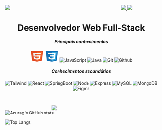 <img align="left" width="300px" src="https://media3.giphy.com/media/v1.Y2lkPTc5MGI3NjExMzZhZDAyM2U1ZDVmNjVmZWEwNjZlYjM4NGFlMTBlNDQ3NDBlYmVkZCZjdD1z/fAiJGA3EleFKx3gLv2/giphy.gif">

<div>
   <div align="center">
   <a  href="https://www.linkedin.com/in/rdcodigo/" target="_blank"><img src="https://img.shields.io/badge/-LinkedIn-%230077B5?style=for-the-badge&logo=linkedin&logoColor=white"</a>
   <a href="https://rdcodigo-page-three-orcin.vercel.app/" target="_blank"><img src="https://img.shields.io/badge/portfólio-important?style=for-the-badge&logo=About.me&logoColor=white"></a>
  </div>
 <h1 align="center">Desenvolvedor Web Full-Stack</h1>

</div>   
  <div align="center">
   <h5 align="center">Principais conhecimentos</h5>
   <div align="center">
    <img alt="HTML" height="35" width="45" src="https://raw.githubusercontent.com/devicons/devicon/master/icons/html5/html5-original.svg">
    <img alt="CSS" height="35" width="45" src="https://raw.githubusercontent.com/devicons/devicon/master/icons/css3/css3-original.svg">
    <img alt="JavaScript" height="35" width="45" src="https://cdn.jsdelivr.net/gh/devicons/devicon/icons/javascript/javascript-original.svg">
    <img alt="Java" height="35" width="45" src="https://cdn.jsdelivr.net/gh/devicons/devicon/icons/java/java-original.svg">
    <img alt="Git" height="35" width="45" src="https://cdn.jsdelivr.net/gh/devicons/devicon/icons/git/git-original.svg">
    <img alt="Github" height="35" width="45" src="https://cdn.jsdelivr.net/gh/devicons/devicon/icons/github/github-original.svg">

   <h5 align="center">Conhecimentos secundários</h5>
   <div align="center">
    <img alt="Tailwind" height="35" width="45" src="https://cdn.jsdelivr.net/gh/devicons/devicon/icons/tailwindcss/tailwindcss-plain.svg">
    <img alt="React" height="35" width="45" src="https://cdn.jsdelivr.net/gh/devicons/devicon/icons/react/react-original.svg">
    <img alt="SpringBoot" height="35" width="45" src="https://cdn.jsdelivr.net/gh/devicons/devicon/icons/spring/spring-original.svg">
    <img alt="Node" height="35" width="45" src="https://cdn.jsdelivr.net/gh/devicons/devicon/icons/nodejs/nodejs-plain.svg">
    <img alt="Express" height="35" width="45" src="https://cdn.jsdelivr.net/gh/devicons/devicon/icons/express/express-original.svg">
    <img alt="MySQL" height="35" width="45" src="https://cdn.jsdelivr.net/gh/devicons/devicon/icons/mysql/mysql-original.svg">
    <img alt="MongoDB" height="35" width="45" src="https://cdn.jsdelivr.net/gh/devicons/devicon/icons/mongodb/mongodb-original.svg">
    <img alt="Figma" height="35" width="45" src="https://cdn.jsdelivr.net/gh/devicons/devicon/icons/figma/figma-original.svg">
   </div>
   </div>
   
   <div align="center">
    
   </div>

 </div>

 
 ##
 
 <br>

 <img align="right" width="350px" src="https://media3.giphy.com/media/v1.Y2lkPTc5MGI3NjExMmI3NTNmODJlMTNkNWRiYWNiZjMxMzFhZDBkOWY1ZTZjM2YxYjc3YSZjdD1z/jdPMeyv9rn0hZHh8n9/giphy.gif">

 ![Anurag's GitHub stats](https://github-readme-stats.vercel.app/api?username=rdcodigo&show_icons=true&locale=en&theme=vue-dark)
 
 ![Top Langs](https://github-readme-stats.vercel.app/api/top-langs?username=rdcodigo&show_icons=true&locale=en&layout=compact&theme=vue-dark)
